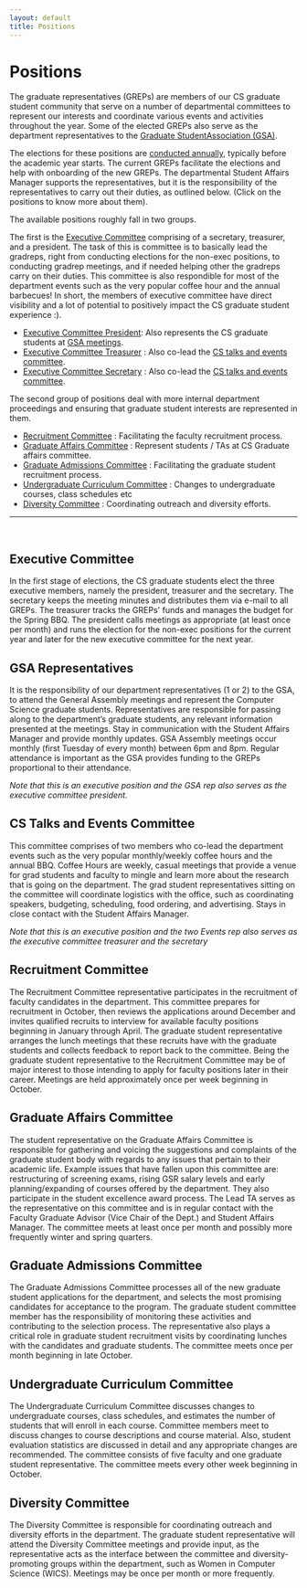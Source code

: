 ```yaml
---
layout: default
title: Positions
---
```


Positions
=======

The graduate representatives (GREPs) are members of our CS graduate student 
community that serve on a number of departmental committees to represent
our interests and coordinate various events and activities throughout 
the year. Some of the elected GREPs also serve as the department 
representatives to the [Graduate StudentAssociation (GSA)](http://ucsbgsa.org).

The elections for these positions are [conducted annually]({{site.baseurl}}/elections/), typically before
the academic year starts. The current GREPs facilitate the elections and
help with onboarding of the new GREPs. The departmental Student Affairs Manager 
supports the representatives, but it is the responsibility of the representatives
to carry out their duties, as outlined below. (Click on the positions to know more about them).

The available positions roughly fall in two groups. 

The first is the [Executive Committee](#executive_committee) comprising of a secretary, treasurer, and a president.
The task of this is committee is to basically lead the gradreps, right from conducting elections for the non-exec 
positions, to conducting gradrep meetings, and if needed helping other the gradreps carry on their duties. 
This committee is also respondible for most of the department events such as the very popular coffee hour
and the annual barbecues! In short, the members of executive committee have direct visibility and a lot of 
potential to positively impact the CS graduate student experience :).

* [Executive Committee President](#executive_committee): Also represents the CS graduate students at [GSA meetings](#gsa_representatives).
* [Executive Committee Treasurer](#executive_committee) : Also co-lead the [CS talks and events committee](#coffee_hour_committee). 
* [Executive Committee Secretary](#executive_committee) : Also co-lead the [CS talks and events committee](#coffee_hour_committee).

The second group of positions deal with more internal department proceedings and ensuring that graduate student
interests are represented in them.

* [Recruitment Committee](#recruitment_committee) : Facilitating the faculty recruitment process.
* [Graduate Affairs Committee](#grad_affairs_committee) : Represent students / TAs at CS Graduate affairs committee.
* [Graduate Admissions Committee](#grad_admissions_committee)	: Facilitating the graduate student recruitment process.
* [Undergraduate Curriculum Committee](#undergrad_curriculum_committee) : Changes to undergraduate courses, class schedules etc
* [Diversity Committee](#diversity_committee)	: Coordinating outreach and diversity efforts.

<!-- * [CS Summit Committee](#department_day_committee) : Help with [CS summit](http://www.ucsb-cs-summit.com/)
* [Facilities Committee](#facilities_committee) : Coordinate *facility-related* issues (rooms, grad lounge, etc) -->

<!-- These representatives are elected each 
year from the graduate student body. Additionally, representatives take 
positions on a number of departmental committees to ensure our views are 
considered. If you would like to fill one of these positions, please 
[Contact us]({{site.baseurl}}/contact/) for more information. 
-->

* * *
<br/>

<h2 id="executive_committee">Executive Committee</h2>
In the first stage of elections, the CS graduate students elect the three
executive members, namely the president, treasurer and the secretary.
The secretary keeps the meeting minutes and distributes them via 
e-mail to all GREPs. The treasurer tracks the GREPs' funds and manages the 
budget for the Spring BBQ. The president calls meetings as appropriate (at 
least once per month) and runs the election for the non-exec positions for the
current year and later for the new executive committee for the next year.

<h2 id="gsa_representatives">GSA Representatives</h2>
It is the responsibility of our department representatives (1 or 2) to the GSA, 
to attend the General Assembly meetings and represent the Computer Science 
graduate students. Representatives are responsible for passing along to the 
department’s graduate students, any relevant information presented at the 
meetings. Stay in communication with the Student Affairs Manager and provide 
monthly updates. GSA Assembly meetings occur monthly (first Tuesday of every 
month) between 6pm and 8pm. Regular attendance is important as the GSA provides 
funding to the GREPs proportional to their attendance. 

*Note that this is an executive position and the GSA rep also serves as the 
executive committee president.*

<h2 id="coffee_hour_committee">CS Talks and Events Committee</h2>
This committee comprises of two members who co-lead the department events such as
the very popular monthly/weekly coffee hours and the annual BBQ.
Coffee Hours are weekly, casual meetings that provide a venue for grad students
and faculty to mingle and learn more about the research that is going on the department.
The grad student representatives sitting on the committee will coordinate logistics with the office, 
such as coordinating speakers, budgeting, scheduling, food ordering, and advertising. 
Stays in close contact with the Student Affairs Manager.

*Note that this is an executive position and the two Events rep also serves as the 
executive committee treasurer and the secretary*

<!--
<h2 id="department_day_committee">CS Summit Committee</h2>
 This representative will work with faculty and staff in organization of the 
event, which will be a full-day department-wise event showcasing the great work 
done in our department. In particular, this student will work as the Program 
Committee (PC) Chair for the research track of the event, which replaces our 
former Graduate Student Workshop on Computing (GSWC). (updates coming)
-->

<h2 id="recruitment_committee">Recruitment Committee</h2>
The Recruitment Committee representative participates in the recruitment of 
faculty candidates in the department. This committee prepares for recruitment 
in October, then reviews the applications around December and invites qualified 
recruits to interview for available faculty positions beginning in January 
through April. The graduate student representative arranges the lunch meetings 
that these recruits have with the graduate students and collects feedback to 
report back to the committee. Being the graduate student representative to the 
Recruitment Committee may be of major interest to those intending to apply for 
faculty positions later in their career. Meetings are held approximately once 
per week beginning in October.
 
<!--
 <h2 id="facilities_committee">Facilities Committee</h2>
 The student representative on the facilities committee serves as a 
communicator between the grad students, faculty, and staff on all facilities 
issues. “Facilities” includes both the physical spaces of the department as 
well as its computer systems. The representative gathers student comments, 
concerns, and complaints, and presents these to the committee. Additionally, 
the representative coordinates with staff and faculty members on the planning 
of facilities changes. Finally, the representative keeps the student body 
well-informed of any facilities issues and their resolution. Keeps in regular 
monthly contact with the committee chair. 
-->

 <h2 id="grad_affairs_committee">Graduate Affairs Committee</h2>
 The student representative on the Graduate Affairs Committee is responsible 
for gathering and voicing the suggestions and complaints of the graduate 
student body with regards to any issues that pertain to their academic life. 
Example issues that have fallen upon this committee are: restructuring of 
screening exams, rising GSR salary levels and early planning/expanding of 
courses offered by the department. They also participate in the student 
excellence award process. The Lead TA serves as the representative on this 
committee and is in regular contact with the Faculty Graduate Advisor (Vice 
Chair of the Dept.) and Student Affairs Manager. The committee meets at least 
once per month and possibly more frequently winter and spring quarters.

<h2 id="grad_admissions_committee">Graduate Admissions Committee</h2>
 The Graduate Admissions Committee processes all of the new graduate student 
applications for the department, and selects the most promising candidates for 
acceptance to the program. The graduate student committee member has the 
responsibility of monitoring these activities and contributing to the selection 
process. The representative also plays a critical role in graduate student 
recruitment visits by coordinating lunches with the candidates and graduate 
students. The committee meets once per month beginning in late October.

<h2 id="undergrad_curriculum_committee">Undergraduate Curriculum Committee</h2>
 The Undergraduate Curriculum Committee discusses changes to undergraduate 
courses, class schedules, and estimates the number of students that will enroll 
in each course. Committee members meet to discuss changes to course 
descriptions and course material. Also, student evaluation statistics are 
discussed in detail and any appropriate changes are recommended. The committee 
consists of five faculty and one graduate student representative. The committee 
meets every other week beginning in October.
 
<!--
<h2 id="coffee_hour_committee">Coffee Hour Committee</h2>
 The Coffee Hour Committee is responsible for coordinating department Coffee 
Hours throughout the school year. Coffee Hours are weekly, casual meetings that 
provide a venue for grad students and faculty to mingle and learn more about 
the research that is going on the department. The grad student representatives 
sitting on the committee will coordinate logistics with the office, such as 
budgeting, scheduling, food ordering, and advertising. Stays is close contact 
with the Student Affairs Manager.

<h2 id="department_day_committee">CS Summit Committee</h2>
 This representative will work with faculty and staff in organization of the 
event, which will be a full-day department-wise event showcasing the great work 
done in our department. In particular, this student will work as the Program 
Committee (PC) Chair for the research track of the event, which replaces our 
former Graduate Student Workshop on Computing (GSWC). (updates coming)
-->

<h2 id="diversity_committee">Diversity Committee</h2>
 The Diversity Committee is responsible for coordinating outreach and diversity 
efforts in the department. The graduate student representative will attend the 
Diversity Committee meetings and provide input, as the representative acts as 
the interface between the committee and diversity-promoting groups within the 
department, such as Women in Computer Science (WICS). Meetings may be once per 
month or more frequently.
